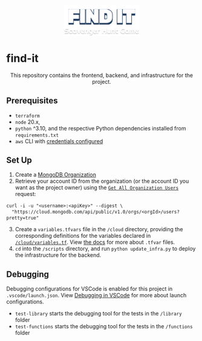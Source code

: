 <p align="center">
<img width="200" alt="Screen Shot 2023-03-22 at 11 59 37 PM" src="./assets/logo.svg" />
</p>

# find-it

<p align="center">
This repository contains the frontend, backend, and infrastructure for the project.
</p>

## Prerequisites

- `terraform`
- `node` 20.x,
- `python` ^3.10, and the respective Python dependencies installed from `requirements.txt`
- `aws` CLI with [credentials configured](https://docs.aws.amazon.com/cli/latest/userguide/cli-configure-files.html)

## Set Up

1. Create a [MongoDB Organization](https://www.mongodb.com/docs/cloud-manager/tutorial/manage-organizations/#create-an-organization)
2. Retrieve your account ID from the organization (or the account ID you want as the project owner) using the [`Get All Organization Users`](https://www.mongodb.com/docs/cloud-manager/reference/api/organizations/organization-get-all-users/) request:

```
curl -i -u "<username>:<apiKey>" --digest \
  "https://cloud.mongodb.com/api/public/v1.0/orgs/<orgId>/users?pretty=true"
```

3. Create a `variables.tfvars` file in the `/cloud` directory, providing the corresponding definitions for the variables declared in [`/cloud/variables.tf`](/cloud/variables.tf). View [the docs](https://developer.hashicorp.com/terraform/language/values/variables#variable-definitions-tfvars-files) for more about `.tfvar` files.
4. `cd` into the `/scripts` directory, and run `python update_infra.py` to deploy the infrastructure for the backend.

## Debugging

Debugging configurations for VSCode is enabled for this project in `.vscode/launch.json`. View [Debugging in VSCode](https://code.visualstudio.com/docs/editor/debugging) for more about launch configurations.

- `test-library` starts the debugging tool for the tests in the `/library` folder
- `test-functions` starts the debugging tool for the tests in the `/functions` folder

